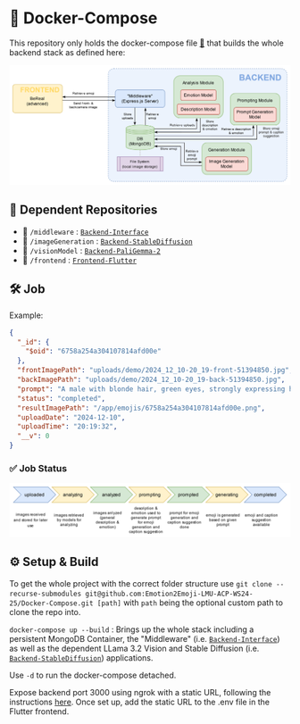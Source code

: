 # 🚢 Docker-Compose

This repository only holds the docker-compose file [📄](compose.yaml) that builds the whole backend stack as defined here:

![Image of the whole infrastructure](infrastructure.svg)

## 📂 Dependent Repositories

- 📂 `/middleware` : [`Backend-Interface`](https://github.com/Emotion2Emoji-LMU-ACP-WS24-25/Backend-Interface)
- 📂 `/imageGeneration` : [`Backend-StableDiffusion`](https://github.com/Emotion2Emoji-LMU-ACP-WS24-25/Backend-StableDiffusion)
- 📂 `/visionModel` : [`Backend-PaliGemma-2`](https://github.com/Emotion2Emoji-LMU-ACP-WS24-25/Backend-PaliGemma-2)
- 📂 `/frontend` : [`Frontend-Flutter`](https://github.com/Emotion2Emoji-LMU-ACP-WS24-25/Frontend-Flutter)


## 🛠️ Job
Example:
```json
{
  "_id": {
    "$oid": "6758a254a304107814afd00e"
  },
  "frontImagePath": "uploads/demo/2024_12_10-20_19-front-51394850.jpg",
  "backImagePath": "uploads/demo/2024_12_10-20_19-back-51394850.jpg",
  "prompt": "A male with blonde hair, green eyes, strongly expressing happy emotion, wearing a balck shirt, a rocky cliff with grass growing out of it in the background, icon emoji",
  "status": "completed",
  "resultImagePath": "/app/emojis/6758a254a304107814afd00e.png",
  "uploadDate": "2024-12-10",
  "uploadTime": "20:19:32",
  "__v": 0
}
```

### ✅ Job Status
![Image of the whole infrastructure](status.svg)

## ⚙️ Setup & Build

To get the whole project with the correct folder structure use `git clone --recurse-submodules git@github.com:Emotion2Emoji-LMU-ACP-WS24-25/Docker-Compose.git [path]` with `path` being the optional custom path to clone the repo into.

`docker-compose up --build` : Brings up the whole stack including a persistent MongoDB Container, the "Middleware" (i.e. [`Backend-Interface`](https://github.com/Emotion2Emoji-LMU-ACP-WS24-25/Backend-Interface)) as well as the dependent LLama 3.2 Vision and Stable Diffusion (i.e. [`Backend-StableDiffusion`](https://github.com/Emotion2Emoji-LMU-ACP-WS24-25/Backend-StableDiffusion)) applications.

Use `-d` to run the docker-compose detached.

Expose backend port 3000 using ngrok with a static URL, following the instructions [here](https://dashboard.ngrok.com/get-started/setup/docker). Once set up, add the static URL to the .env file in the Flutter frontend.

